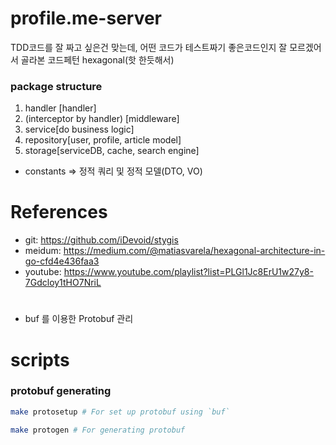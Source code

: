 # profile.me-server

TDD코드를 잘 짜고 싶은건 맞는데, 어떤 코드가 테스트짜기 좋은코드인지 잘 모르겠어서 골라본 코드페턴 hexagonal(핫 한듯해서)

### package structure

1. handler [handler]
2. (interceptor by handler) [middleware]
3. service[do business logic]
4. repository[user, profile, article model]
5. storage[serviceDB, cache, search engine]
- constants => 정적 쿼리 및 정적 모델(DTO, VO)

# References

- git: https://github.com/iDevoid/stygis
- meidum: https://medium.com/@matiasvarela/hexagonal-architecture-in-go-cfd4e436faa3
- youtube: https://www.youtube.com/playlist?list=PLGl1Jc8ErU1w27y8-7Gdcloy1tHO7NriL

# 
- buf 를 이용한 Protobuf 관리

# scripts

### protobuf generating

``` bash
make protosetup # For set up protobuf using `buf`

make protogen # For generating protobuf
```